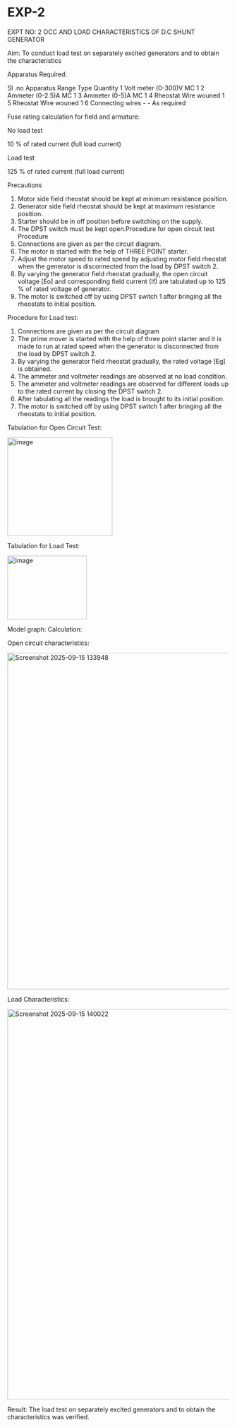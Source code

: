 # EXP-2
EXPT NO: 2 OCC AND LOAD CHARACTERISTICS OF D.C SHUNT GENERATOR

Aim:
To conduct load test on separately excited generators and to obtain the characteristics

Apparatus Required:

Sl .no	Apparatus	Range	Type	Quantity
1	Volt meter	(0-300)V	MC	1
2	Ammeter	(0-2.5)A	MC	1
3	Ammeter	(0-5)A	MC	1
4	Rheostat		Wire wouned	1
5	Rheostat		Wire wouned	1
6	Connecting wires	-	-	As required

Fuse rating calculation for field and armature:

No load test

10 % of rated current (full load current)

Load test

125 % of rated current (full load current)

Precautions

1.   Motor side field rheostat should be kept at minimum resistance position.
2.   Generator side field rheostat should be kept at maximum resistance position.
3.   Starter should be in off position before switching on the supply.
4.   The DPST switch must be kept open.Procedure for open circuit test
Procedure
1.   Connections are given as per the circuit diagram.
2.   The motor is started with the help of THREE POINT starter.
3.   Adjust the motor speed to rated speed by adjusting motor field rheostat when the generator is disconnected from the load by DPST switch 2.
4.   By  varying  the  generator  field  rheostat  gradually,  the  open  circuit  voltage  [Eo]  and corresponding field current (If) are tabulated up to 125 % of rated voltage of generator.
5.   The motor is switched off by using DPST switch 1 after bringing all the rheostats to initial position.

Procedure for Load test:

1.   Connections are given as per the circuit diagram
2.   The prime mover is started with the help of three point starter and it is made to run at rated speed when the generator is disconnected from the load by DPST switch 2.
3.   By varying the generator field rheostat gradually, the rated voltage [Eg] is obtained.
4.   The ammeter and voltmeter readings are observed at no load condition.
5.   The ammeter and voltmeter readings are observed for different loads up to the rated current by closing the DPST switch 2.
6.   After tabulating all the readings the load is brought to its initial position.
7.   The motor is switched off by using DPST switch 1 after bringing all the rheostats to initial position.

Tabulation for Open Circuit Test:

<img width="238" height="223" alt="image" src="https://github.com/user-attachments/assets/f704776a-5591-4b5a-8446-b41f2ced421e" />


Tabulation for Load Test:

<img width="180" height="144" alt="image" src="https://github.com/user-attachments/assets/9ef21a08-2552-4b04-a6c9-14bd7214c3b8" />

Model graph:
Calculation: 

Open circuit characteristics:

<img width="896" height="762" alt="Screenshot 2025-09-15 133948" src="https://github.com/user-attachments/assets/1d016a6c-85cd-4712-a01c-3d86ca73c0e7" />

  
Load Characteristics:

<img width="1150" height="884" alt="Screenshot 2025-09-15 140022" src="https://github.com/user-attachments/assets/4e0aa89e-4726-457b-9d48-340624230786" />

Result:
The load test on separately excited generators and to obtain the characteristics was verified.
